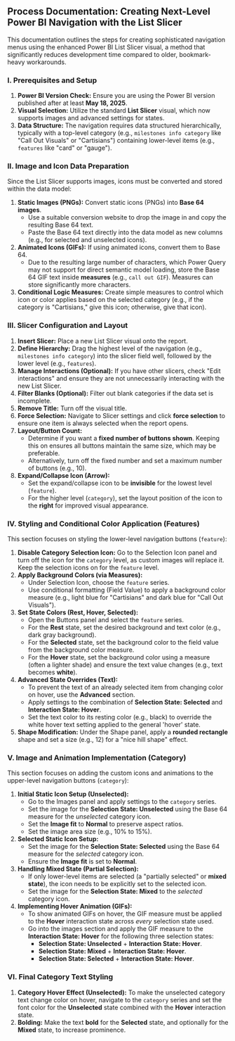 ## Process Documentation: Creating Next-Level Power BI Navigation with the List Slicer

This documentation outlines the steps for creating sophisticated navigation menus using the enhanced Power BI List Slicer visual, a method that significantly reduces development time compared to older, bookmark-heavy workarounds.

### I. Prerequisites and Setup

1.  **Power BI Version Check:** Ensure you are using the Power BI version published after at least **May 18, 2025**.
2.  **Visual Selection:** Utilize the standard **List Slicer** visual, which now supports images and advanced settings for states.
3.  **Data Structure:** The navigation requires data structured hierarchically, typically with a top-level category (e.g., `milestones info category` like "Call Out Visuals" or "Cartisians") containing lower-level items (e.g., `features` like "card" or "gauge").

### II. Image and Icon Data Preparation

Since the List Slicer supports images, icons must be converted and stored within the data model:

1.  **Static Images (PNGs):** Convert static icons (PNGs) into **Base 64 images**.
    *   Use a suitable conversion website to drop the image in and copy the resulting Base 64 text.
    *   Paste the Base 64 text directly into the data model as new columns (e.g., for selected and unselected icons).
2.  **Animated Icons (GIFs):** If using animated icons, convert them to Base 64.
    *   Due to the resulting large number of characters, which Power Query may not support for direct semantic model loading, store the Base 64 GIF text inside **measures** (e.g., `call out GIF`). Measures can store significantly more characters.
3.  **Conditional Logic Measures:** Create simple measures to control which icon or color applies based on the selected category (e.g., if the category is "Cartisians," give this icon; otherwise, give that icon).

### III. Slicer Configuration and Layout

1.  **Insert Slicer:** Place a new List Slicer visual onto the report.
2.  **Define Hierarchy:** Drag the highest level of the navigation (e.g., `milestones info category`) into the slicer field well, followed by the lower level (e.g., `features`).
3.  **Manage Interactions (Optional):** If you have other slicers, check "Edit interactions" and ensure they are not unnecessarily interacting with the new List Slicer.
4.  **Filter Blanks (Optional):** Filter out blank categories if the data set is incomplete.
5.  **Remove Title:** Turn off the visual title.
6.  **Force Selection:** Navigate to Slicer settings and click **force selection** to ensure one item is always selected when the report opens.
7.  **Layout/Button Count:**
    *   Determine if you want a **fixed number of buttons shown**. Keeping this on ensures all buttons maintain the same size, which may be preferable.
    *   Alternatively, turn off the fixed number and set a maximum number of buttons (e.g., 10).
8.  **Expand/Collapse Icon (Arrow):**
    *   Set the expand/collapse icon to be **invisible** for the lowest level (`feature`).
    *   For the higher level (`category`), set the layout position of the icon to the **right** for improved visual appearance.

### IV. Styling and Conditional Color Application (Features)

This section focuses on styling the lower-level navigation buttons (`feature`):

1.  **Disable Category Selection Icon:** Go to the Selection Icon panel and turn off the icon for the `category` level, as custom images will replace it. Keep the selection icons on for the `feature` level.
2.  **Apply Background Colors (via Measures):**
    *   Under Selection Icon, choose the `feature` series.
    *   Use conditional formatting (Field Value) to apply a background color measure (e.g., light blue for "Cartisians" and dark blue for "Call Out Visuals").
3.  **Set State Colors (Rest, Hover, Selected):**
    *   Open the Buttons panel and select the `feature` series.
    *   For the **Rest** state, set the desired background and text color (e.g., dark gray background).
    *   For the **Selected** state, set the background color to the field value from the background color measure.
    *   For the **Hover** state, set the background color using a measure (often a lighter shade) and ensure the text value changes (e.g., text becomes **white**).
4.  **Advanced State Overrides (Text):**
    *   To prevent the text of an already selected item from changing color on hover, use the **Advanced** section.
    *   Apply settings to the combination of **Selection State: Selected** and **Interaction State: Hover**.
    *   Set the text color to its resting color (e.g., black) to override the white hover text setting applied to the general 'hover' state.
5.  **Shape Modification:** Under the Shape panel, apply a **rounded rectangle** shape and set a size (e.g., 12) for a "nice hill shape" effect.

### V. Image and Animation Implementation (Category)

This section focuses on adding the custom icons and animations to the upper-level navigation buttons (`category`):

1.  **Initial Static Icon Setup (Unselected):**
    *   Go to the Images panel and apply settings to the `category` series.
    *   Set the image for the **Selection State: Unselected** using the Base 64 measure for the *unselected* category icon.
    *   Set the **Image fit** to **Normal** to preserve aspect ratios.
    *   Set the image area size (e.g., 10% to 15%).
2.  **Selected Static Icon Setup:**
    *   Set the image for the **Selection State: Selected** using the Base 64 measure for the *selected* category icon.
    *   Ensure the **Image fit** is set to **Normal**.
3.  **Handling Mixed State (Partial Selection):**
    *   If only lower-level items are selected (a "partially selected" or **mixed state**), the icon needs to be explicitly set to the selected icon.
    *   Set the image for the **Selection State: Mixed** to the *selected* category icon.
4.  **Implementing Hover Animation (GIFs):**
    *   To show animated GIFs on hover, the GIF measure must be applied to the **Hover** interaction state across *every* selection state used.
    *   Go into the images section and apply the GIF measure to the **Interaction State: Hover** for the following three selection states:
        *   **Selection State: Unselected** + **Interaction State: Hover**.
        *   **Selection State: Mixed** + **Interaction State: Hover**.
        *   **Selection State: Selected** + **Interaction State: Hover**.

### VI. Final Category Text Styling

1.  **Category Hover Effect (Unselected):** To make the unselected category text change color on hover, navigate to the `category` series and set the font color for the **Unselected** state combined with the **Hover** interaction state.
2.  **Bolding:** Make the text **bold** for the **Selected** state, and optionally for the **Mixed** state, to increase prominence.
